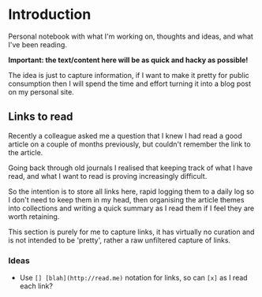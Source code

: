 # Introduction

Personal notebook with what I'm working on, thoughts and ideas, and what I've been reading.

**Important: the text/content here will be as quick and hacky as possible!**

The idea is just to capture information, if I want to make it pretty for public consumption then I will spend the time and effort turning it into a blog post on my personal site.

## Links to read

Recently a colleague asked me a question that I knew I had read a good article on a couple of months previously, but couldn't remember the link to the article.

Going back through old journals I realised that keeping track of what I have read, and what I want to read is proving increasingly difficult.

So the intention is to store all links here, rapid logging them to a daily log so I don't need to keep them in my head, then organising the article themes into collections and writing a quick summary as I read them if I feel they are worth retaining.

This section is purely for me to capture links, it has virtually no curation and is not intended to be 'pretty', rather a raw unfiltered capture of links.

### Ideas

- Use `[] [blah](http://read.me)` notation for links, so can `[x]` as I read each link?